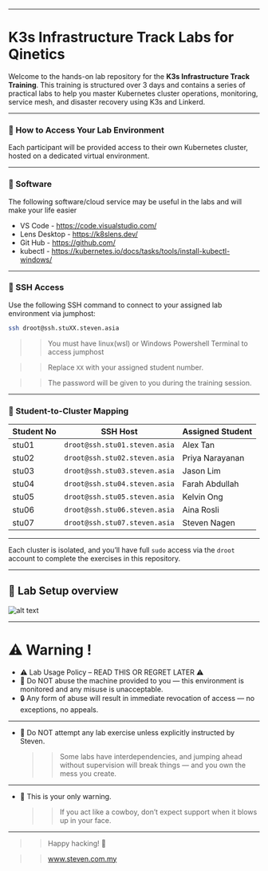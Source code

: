 
---

# K3s Infrastructure Track Labs for Qinetics

Welcome to the hands-on lab repository for the **K3s Infrastructure Track Training**. This training is structured over 3 days and contains a series of practical labs to help you master Kubernetes cluster operations, monitoring, service mesh, and disaster recovery using K3s and Linkerd.

---

### 🚀 How to Access Your Lab Environment

Each participant will be provided access to their own Kubernetes cluster, hosted on a dedicated virtual environment.

---
### 🚀 Software 

The following software/cloud service may be useful in the labs and will make your life easier
* VS Code - https://code.visualstudio.com/
* Lens Desktop - https://k8slens.dev/
* Git Hub - https://github.com/
* kubectl - https://kubernetes.io/docs/tasks/tools/install-kubectl-windows/

---

### 🔐 SSH Access

Use the following SSH command to connect to your assigned lab environment via jumphost:

```bash
ssh droot@ssh.stuXX.steven.asia
````
>> You must have linux(wsl) or Windows Powershell Terminal to access jumphost

>> Replace `XX` with your assigned student number.

>> The password will be given to you during the training session.

---

### 👥 Student-to-Cluster Mapping

| Student No  | SSH Host                         | Assigned Student     |
| ------------ | -----------------------------  | ------------------ |
| stu01    | `droot@ssh.stu01.steven.asia` | Alex Tan          |
| stu02    | `droot@ssh.stu02.steven.asia` | Priya Narayanan   |
| stu03    | `droot@ssh.stu03.steven.asia` | Jason Lim         |
| stu04    | `droot@ssh.stu04.steven.asia` | Farah Abdullah    |
| stu05    | `droot@ssh.stu05.steven.asia` | Kelvin Ong        |
| stu06    | `droot@ssh.stu06.steven.asia` | Aina Rosli        |
| stu07    | `droot@ssh.stu07.steven.asia` | Steven Nagen      |


---

Each cluster is isolated, and you’ll have full `sudo` access via the `droot` account to complete the exercises in this repository.

--- 

## 🚀 Lab Setup overview 

![alt text](image.png)

---

# ⚠️ Warning ! 

* ⚠️ Lab Usage Policy – READ THIS OR REGRET LATER ⚠️
* 🚫 Do NOT abuse the machine provided to you — this environment is monitored and any misuse is unacceptable.
* 🔒 Any form of abuse will result in immediate revocation of access — no exceptions, no appeals.
---

* 🧪 Do NOT attempt any lab exercise unless explicitly instructed by Steven.
  >> Some labs have interdependencies, and jumping ahead without supervision will break things — and you own the mess you create.
---

* 👊 This is your only warning.
  >> If you act like a cowboy, don’t expect support when it blows up in your face.

---
>> Happy hacking! 🚧

 
>> www.steven.com.my



